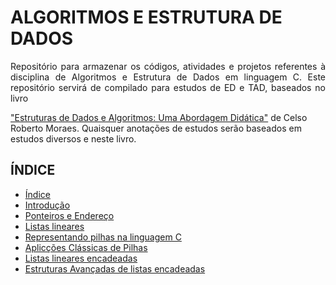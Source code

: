 # ALGORITMOS E ESTRUTURA DE DADOS
<p align=justify>Repositório para armazenar os códigos, atividades e projetos referentes à disciplina de Algoritmos e Estrutura de Dados em linguagem C. Este repositório servirá de compilado para estudos de ED e TAD, baseados no livro
  
["Estruturas de Dados e Algoritmos: Uma Abordagem Didática"](https://www.estantevirtual.com.br/busca/Estrutura%20de%20Dados%20e%20Algoritmos:%20uma%20Abordagem%20Did%C3%A1tica) de Celso Roberto Moraes. Quaisquer anotações de estudos serão baseados em estudos diversos e neste livro.</p>

## ÍNDICE
* [Índice](#índice)
* [Introdução](#Introdução)
* [Ponteiros e Endereço](#ponteiros-e-endereço)
* [Listas lineares](#listas-lineares)
* [Representando pilhas na linguagem C](#representando-pilhas-na-linguagem-c)
* [Aplicções Clássicas de Pilhas](#Aplicações-clássicas-de-pilhas)
* [Listas lineares encadeadas](#Listas-lineares-encadeadas)
* [Estruturas Avançadas de listas encadeadas](#estruturas-avançadas-de-listas-encadeadas)
